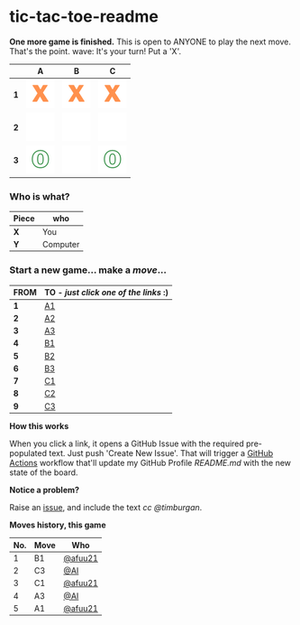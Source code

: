 # tic-tac-toe-readme

**One more game is finished.** This is open to ANYONE to play the next move. That's the point. wave: It's your turn! Put a 'X'.



||A|B|C|
|-|:-:|:-:|:-:|
|**1**|![](./images/yellow/1.png)|![](./images/yellow/1.png)|![](./images/yellow/1.png)|
|**2**|![](./images/green/blank.png)|![](./images/green/blank.png)|![](./images/green/blank.png)|
|**3**|![](./images/green/0.png)|![](./images/green/blank.png)|![](./images/green/0.png)|


### **Who is what?**
|Piece|who|
|-|-|
|**X**|You|
|**Y**|Computer|


### **Start a new game... make a _move_...**

|FROM|TO - _just click one of the links_ :)|
|-|-|
|**1**|<a target="_blank" rel="noopener" href="https://github.com/tanishq-singh-2301/tic-tac-toe-readme/issues/new?title=_ttt_move_a1__&labels=make+move&body=Jush+push+'Submit+new+issue'.+You+don't+need+to+do+anything+else.">A1</a>|
|**2**|<a target="_blank" rel="noopener" href="https://github.com/tanishq-singh-2301/tic-tac-toe-readme/issues/new?title=_ttt_move_a2__&labels=make+move&body=Jush+push+'Submit+new+issue'.+You+don't+need+to+do+anything+else.">A2</a>|
|**3**|<a target="_blank" rel="noopener" href="https://github.com/tanishq-singh-2301/tic-tac-toe-readme/issues/new?title=_ttt_move_a3__&labels=make+move&body=Jush+push+'Submit+new+issue'.+You+don't+need+to+do+anything+else.">A3</a>|
|**4**|<a target="_blank" rel="noopener" href="https://github.com/tanishq-singh-2301/tic-tac-toe-readme/issues/new?title=_ttt_move_b1__&labels=make+move&body=Jush+push+'Submit+new+issue'.+You+don't+need+to+do+anything+else.">B1</a>|
|**5**|<a target="_blank" rel="noopener" href="https://github.com/tanishq-singh-2301/tic-tac-toe-readme/issues/new?title=_ttt_move_b2__&labels=make+move&body=Jush+push+'Submit+new+issue'.+You+don't+need+to+do+anything+else.">B2</a>|
|**6**|<a target="_blank" rel="noopener" href="https://github.com/tanishq-singh-2301/tic-tac-toe-readme/issues/new?title=_ttt_move_b3__&labels=make+move&body=Jush+push+'Submit+new+issue'.+You+don't+need+to+do+anything+else.">B3</a>|
|**7**|<a target="_blank" rel="noopener" href="https://github.com/tanishq-singh-2301/tic-tac-toe-readme/issues/new?title=_ttt_move_c1__&labels=make+move&body=Jush+push+'Submit+new+issue'.+You+don't+need+to+do+anything+else.">C1</a>|
|**8**|<a target="_blank" rel="noopener" href="https://github.com/tanishq-singh-2301/tic-tac-toe-readme/issues/new?title=_ttt_move_c2__&labels=make+move&body=Jush+push+'Submit+new+issue'.+You+don't+need+to+do+anything+else.">C2</a>|
|**9**|<a target="_blank" rel="noopener" href="https://github.com/tanishq-singh-2301/tic-tac-toe-readme/issues/new?title=_ttt_move_c3__&labels=make+move&body=Jush+push+'Submit+new+issue'.+You+don't+need+to+do+anything+else.">C3</a>|


**How this works**

When you click a link, it opens a GitHub Issue with the required pre-populated text. Just push 'Create New Issue'. That will trigger a [GitHub Actions](https://github.blog/2020-07-03-github-action-hero-casey-lee/) workflow that'll update my GitHub Profile _README.md_ with the new state of the board.


**Notice a problem?**

Raise an [issue](https://github.com/timburgan/timburgan/issues), and include the text _cc @timburgan_.


**Moves history, this game**

|No.|Move|Who|
|-|-|-|
|1|B1|[@afuu21](https://github.com/afuu21)|
|2|C3|[@AI](https://github.com/tanishq-singh-2301/tic-tac-toe-readme)|
|3|C1|[@afuu21](https://github.com/afuu21)|
|4|A3|[@AI](https://github.com/tanishq-singh-2301/tic-tac-toe-readme)|
|5|A1|[@afuu21](https://github.com/afuu21)|
